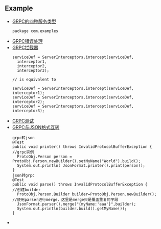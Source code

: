 ## Example
- [GRPC的四种服务类型](https://www.cnblogs.com/resentment/p/6792029.html)
    ```
  package com.examples
  ```
- [GRPC错误处理](https://www.cnblogs.com/resentment/p/6883153.html)
- [GRPC拦截器](https://www.cnblogs.com/resentment/p/6818753.html)
    ```
  serviceDef = ServerInterceptors.intercept(serviceDef,
      interceptor1,
      interceptor2,
      interceptor3);
  
  // is equivalent to
  
  serviceDef = ServerInterceptors.intercept(serviceDef, interceptor1);
  serviceDef = ServerInterceptors.intercept(serviceDef, interceptor2);
  serviceDef = ServerInterceptors.intercept(serviceDef, interceptor3);
  ```
- [GRPC测试](https://www.cnblogs.com/resentment/p/6914283.html)
- [GRPC与JSON格式互转](https://www.cnblogs.com/resentment/p/6938180.html)
    ```
  grpc转json
  @Test
  public void printer() throws InvalidProtocolBufferException {
  	//grpc实例
      ProtoObj.Person person = ProtoObj.Person.newBuilder().setMyName("World").build();
      System.out.println( JsonFormat.printer().print(person));
  }
  json转grpc
  @Test
  public void parse() throws InvalidProtocolBufferException {
  	//创建builder
      ProtoObj.Person.Builder builder=ProtoObj.Person.newBuilder();
  	//使用parser进行merge，这里是merge只是覆盖重复的字段
      JsonFormat.parser().merge("{myName:'aaa'}",builder);
      System.out.println(builder.build().getMyName());
  }
  ```
- []()